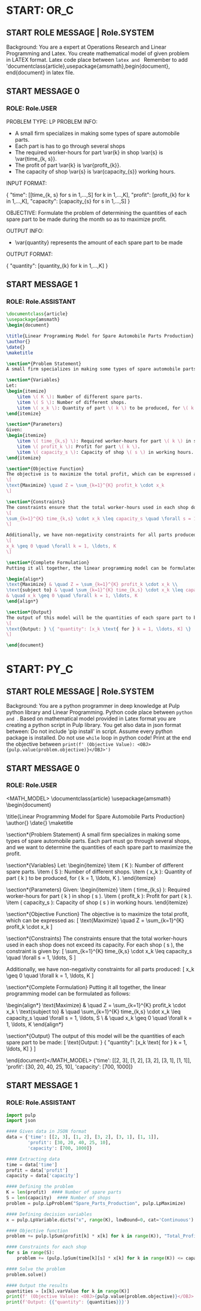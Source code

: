 # START: OR_C 
## START ROLE MESSAGE | Role.SYSTEM 
Background: You are a expert at Operations Research and Linear Programming and Latex. You create mathematical model of given problem in LATEX format. Latex code place between ```latex and ``` Remember to add 'documentclass{article},usepackage{amsmath},begin{document}, end{document} in latex file. 
## START MESSAGE 0 
### ROLE: Role.USER
<DESCRIPTION>
PROBLEM TYPE: LP
PROBLEM INFO:

- A small firm specializes in making some types of spare automobile parts. 
- Each part is has to go through several shops 
- The required worker-hours for part \var{k} in shop \var{s} is \var{time_{k, s}}.
- The profit of part \var{k} is \var{profit_{k}}.
- The capacity of shop \var{s} is \var{capacity_{s}} working hours.

INPUT FORMAT:

{
	"time": [[time_{k, s} for s in 1,...,S] for k in 1,...,K],
	"profit": [profit_{k} for k in 1,...,K],
	"capacity": [capacity_{s} for s in 1,...,S]
}


OBJECTIVE: Formulate the problem of determining the quantities of each spare part to be made during the month so as to maximize profit.

OUTPUT INFO:

- \var{quantity} represents the amount of each spare part to be made

OUTPUT FORMAT:

{
	"quantity": [quantity_{k} for k in 1,...,K]
}
</DESCRIPTION>


## START MESSAGE 1 
### ROLE: Role.ASSISTANT
```latex
\documentclass{article}
\usepackage{amsmath}
\begin{document}

\title{Linear Programming Model for Spare Automobile Parts Production}
\author{}
\date{}
\maketitle

\section*{Problem Statement}
A small firm specializes in making some types of spare automobile parts. Each part must go through several shops, and we want to determine the quantities of each spare part to maximize the profit.

\section*{Variables}
Let:
\begin{itemize}
    \item \( K \): Number of different spare parts.
    \item \( S \): Number of different shops.
    \item \( x_k \): Quantity of part \( k \) to be produced, for \( k = 1, \ldots, K \).
\end{itemize}

\section*{Parameters}
Given:
\begin{itemize}
    \item \( time_{k,s} \): Required worker-hours for part \( k \) in shop \( s \).
    \item \( profit_k \): Profit for part \( k \).
    \item \( capacity_s \): Capacity of shop \( s \) in working hours.
\end{itemize}

\section*{Objective Function}
The objective is to maximize the total profit, which can be expressed as:
\[
\text{Maximize} \quad Z = \sum_{k=1}^{K} profit_k \cdot x_k
\]

\section*{Constraints}
The constraints ensure that the total worker-hours used in each shop does not exceed its capacity. For each shop \( s \), the constraint is given by:
\[
\sum_{k=1}^{K} time_{k,s} \cdot x_k \leq capacity_s \quad \forall s = 1, \ldots, S
\]

Additionally, we have non-negativity constraints for all parts produced:
\[
x_k \geq 0 \quad \forall k = 1, \ldots, K
\]

\section*{Complete Formulation}
Putting it all together, the linear programming model can be formulated as follows:

\begin{align*}
\text{Maximize} & \quad Z = \sum_{k=1}^{K} profit_k \cdot x_k \\
\text{subject to} & \quad \sum_{k=1}^{K} time_{k,s} \cdot x_k \leq capacity_s \quad \forall s = 1, \ldots, S \\
& \quad x_k \geq 0 \quad \forall k = 1, \ldots, K
\end{align*}

\section*{Output}
The output of this model will be the quantities of each spare part to be made:
\[
\text{Output: } \{ "quantity": [x_k \text{ for } k = 1, \ldots, K] \}
\]

\end{document}
```

# START: PY_C 
## START ROLE MESSAGE | Role.SYSTEM 
Background: You are a python programmer in deep knowledge at Pulp python library and Linear Programming. Python code place between ```python and ```. Based on mathematical model provided in Latex format you are creating a python script in Pulp library. You get also data in json format between: <DATA></DATA> Do not include 'pip install' in script. Assume every python package is installed. Do not use `while` loop in python code! Print at the end the objective between <OBJ></OBJ> `print(f' (Objective Value): <OBJ>{pulp.value(problem.objective)}</OBJ>')` 
## START MESSAGE 0 
### ROLE: Role.USER
<MATH_MODEL>
\documentclass{article}
\usepackage{amsmath}
\begin{document}

\title{Linear Programming Model for Spare Automobile Parts Production}
\author{}
\date{}
\maketitle

\section*{Problem Statement}
A small firm specializes in making some types of spare automobile parts. Each part must go through several shops, and we want to determine the quantities of each spare part to maximize the profit.

\section*{Variables}
Let:
\begin{itemize}
    \item \( K \): Number of different spare parts.
    \item \( S \): Number of different shops.
    \item \( x_k \): Quantity of part \( k \) to be produced, for \( k = 1, \ldots, K \).
\end{itemize}

\section*{Parameters}
Given:
\begin{itemize}
    \item \( time_{k,s} \): Required worker-hours for part \( k \) in shop \( s \).
    \item \( profit_k \): Profit for part \( k \).
    \item \( capacity_s \): Capacity of shop \( s \) in working hours.
\end{itemize}

\section*{Objective Function}
The objective is to maximize the total profit, which can be expressed as:
\[
\text{Maximize} \quad Z = \sum_{k=1}^{K} profit_k \cdot x_k
\]

\section*{Constraints}
The constraints ensure that the total worker-hours used in each shop does not exceed its capacity. For each shop \( s \), the constraint is given by:
\[
\sum_{k=1}^{K} time_{k,s} \cdot x_k \leq capacity_s \quad \forall s = 1, \ldots, S
\]

Additionally, we have non-negativity constraints for all parts produced:
\[
x_k \geq 0 \quad \forall k = 1, \ldots, K
\]

\section*{Complete Formulation}
Putting it all together, the linear programming model can be formulated as follows:

\begin{align*}
\text{Maximize} & \quad Z = \sum_{k=1}^{K} profit_k \cdot x_k \\
\text{subject to} & \quad \sum_{k=1}^{K} time_{k,s} \cdot x_k \leq capacity_s \quad \forall s = 1, \ldots, S \\
& \quad x_k \geq 0 \quad \forall k = 1, \ldots, K
\end{align*}

\section*{Output}
The output of this model will be the quantities of each spare part to be made:
\[
\text{Output: } \{ "quantity": [x_k \text{ for } k = 1, \ldots, K] \}
\]

\end{document}</MATH_MODEL>
<DATA>
{'time': [[2, 3], [1, 2], [3, 2], [3, 1], [1, 1]], 'profit': [30, 20, 40, 25, 10], 'capacity': [700, 1000]}</DATA>


## START MESSAGE 1 
### ROLE: Role.ASSISTANT
```python
import pulp
import json

#### Given data in JSON format
data = {'time': [[2, 3], [1, 2], [3, 2], [3, 1], [1, 1]], 
        'profit': [30, 20, 40, 25, 10], 
        'capacity': [700, 1000]}

#### Extracting data
time = data['time']
profit = data['profit']
capacity = data['capacity']

#### Defining the problem
K = len(profit)  #### Number of spare parts
S = len(capacity)  #### Number of shops
problem = pulp.LpProblem("Spare_Parts_Production", pulp.LpMaximize)

#### Defining decision variables
x = pulp.LpVariable.dicts("x", range(K), lowBound=0, cat='Continuous')

#### Objective function
problem += pulp.lpSum(profit[k] * x[k] for k in range(K)), "Total_Profit"

#### Constraints for each shop
for s in range(S):
    problem += (pulp.lpSum(time[k][s] * x[k] for k in range(K)) <= capacity[s]), f"Shop_Capacity_{s}"

#### Solve the problem
problem.solve()

#### Output the results
quantities = [x[k].varValue for k in range(K)]
print(f' (Objective Value): <OBJ>{pulp.value(problem.objective)}</OBJ>')
print(f'Output: {{"quantity": {quantities}}}')
```

